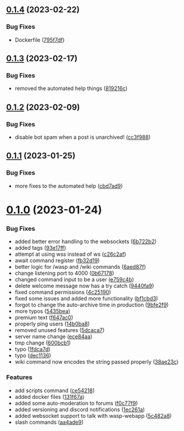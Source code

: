 ## [0.1.4](https://github.com/Torwent/wasp-discord/compare/v0.1.3...v0.1.4) (2023-02-22)


### Bug Fixes

* Dockerfile ([795f7df](https://github.com/Torwent/wasp-discord/commit/795f7dfc07cfd12df8b41dfdd529c66a78f49c60))



## [0.1.3](https://github.com/Torwent/wasp-discord/compare/v0.1.2...v0.1.3) (2023-02-17)


### Bug Fixes

* removed the automated help things ([819216c](https://github.com/Torwent/wasp-discord/commit/819216c0c146b56d5f0c9799dd8d06bda9d2488c))



## [0.1.2](https://github.com/Torwent/wasp-discord/compare/v0.1.1...v0.1.2) (2023-02-09)


### Bug Fixes

* disable bot spam when a post is unarchived! ([cc3f988](https://github.com/Torwent/wasp-discord/commit/cc3f988078a741e57ba638727d10cd432fe119bf))



## [0.1.1](https://github.com/Torwent/wasp-discord/compare/v0.1.0...v0.1.1) (2023-01-25)


### Bug Fixes

* more fixes to the automated help ([cbd7ad9](https://github.com/Torwent/wasp-discord/commit/cbd7ad9a4c0a1ef08d72395ea28d9126402d06be))



# [0.1.0](https://github.com/Torwent/wasp-discord/compare/f647ac0a01d69a145ade8bf0ace0a1b9144d795b...v0.1.0) (2023-01-24)


### Bug Fixes

* added better error handling to the websockets ([6b722b2](https://github.com/Torwent/wasp-discord/commit/6b722b23925d0338197e4521febc32c6ea2a67ee))
* added tags ([93e17ff](https://github.com/Torwent/wasp-discord/commit/93e17ffaa7b130d490afc61aecf6e4da58ebc4f5))
* attempt at using wss instead of ws ([c26c2af](https://github.com/Torwent/wasp-discord/commit/c26c2af399a61fa40e3c9de92f697d05cb7cc8f1))
* await command register ([fb32d19](https://github.com/Torwent/wasp-discord/commit/fb32d19b83cc42897303576d1bdb3256bf2b8228))
* better logic for /wasp and /wiki commands ([6aed87f](https://github.com/Torwent/wasp-discord/commit/6aed87f8b4acf52b76b290b9facd3ddd8fb375d2))
* change listening port to 4000 ([0b67178](https://github.com/Torwent/wasp-discord/commit/0b67178976face1031ca907fc5e3810b194787a4))
* changed command input to be a user ([e759c4b](https://github.com/Torwent/wasp-discord/commit/e759c4bee0c400970d0135e2ac6249810fad733e))
* delete welcome message now has a try catch ([9440fa9](https://github.com/Torwent/wasp-discord/commit/9440fa9dbbf658402e05e59cd27938339c713b7f))
* fixed command permissions ([4c25190](https://github.com/Torwent/wasp-discord/commit/4c251902023d6a236de434ffacc6987d69cbf869))
* fixed some issues and added more functionality ([bf1cbd3](https://github.com/Torwent/wasp-discord/commit/bf1cbd388c39e1845199b48769b92286d6ae4159))
* forgot to change the auto-archive time in production ([9bfe2f9](https://github.com/Torwent/wasp-discord/commit/9bfe2f98b5d7a897ae4a4c1599beeddfbc879af6))
* more typos ([5435bea](https://github.com/Torwent/wasp-discord/commit/5435beafa6c53fc2e4b51faae792a8f3283b8571))
* premium text ([f647ac0](https://github.com/Torwent/wasp-discord/commit/f647ac0a01d69a145ade8bf0ace0a1b9144d795b))
* properly ping users ([14b0ba8](https://github.com/Torwent/wasp-discord/commit/14b0ba838a38f4f257bf3f66cbbc20adf83c0a1d))
* removed unused features ([5dcaca7](https://github.com/Torwent/wasp-discord/commit/5dcaca7fadfb6eebec040489dd7083c484c78f4c))
* server name change ([ece84aa](https://github.com/Torwent/wasp-discord/commit/ece84aafdbed89e5552371a3d15e6132ee73fc55))
* tmp change ([600bcb1](https://github.com/Torwent/wasp-discord/commit/600bcb1fa21ac12fe4413bd64f8bb6b5988883cf))
* typo ([1fdca7d](https://github.com/Torwent/wasp-discord/commit/1fdca7d8d8179e55093c6e3af1ffa224f02ba907))
* typo ([dec1136](https://github.com/Torwent/wasp-discord/commit/dec1136feed36ed3c867e06537b804e7536c3c8f))
* wiki command now encodes the string passed properly ([38ae23c](https://github.com/Torwent/wasp-discord/commit/38ae23cc006bd256166568ab70d9cfd8989834a1))


### Features

* add scripts command ([ce54218](https://github.com/Torwent/wasp-discord/commit/ce5421895d653e66cf33408d55751ab9091ad7be))
* added docker files ([131f67a](https://github.com/Torwent/wasp-discord/commit/131f67afbe193404d88874c261d1d90aa243560e))
* added some auto-moderation to forums ([f0c77f9](https://github.com/Torwent/wasp-discord/commit/f0c77f9feb0f75803ba418f2d567c60aeaf4749a))
* added versioning and discord notifications ([1ec261a](https://github.com/Torwent/wasp-discord/commit/1ec261aa6b5f2dcdd1003fd997da6341048206ff))
* added websocket support to talk with wasp-webapp ([5c482a8](https://github.com/Torwent/wasp-discord/commit/5c482a80748f4926d1ced06a9887a2e0dc9230c4))
* slash commands ([aa4ade9](https://github.com/Torwent/wasp-discord/commit/aa4ade973c5daf6d70f024b54481df0b31c42f88))



